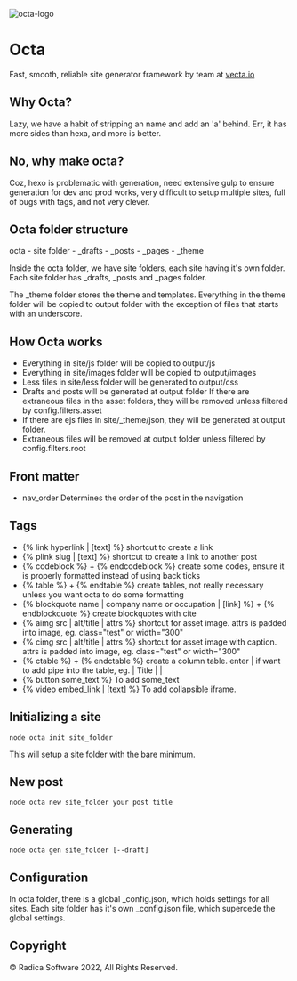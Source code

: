![octa-logo](https://user-images.githubusercontent.com/32937442/49627794-ce7a9080-fa1b-11e8-9ec2-a6fb5899ee8a.png) 
# Octa

Fast, smooth, reliable site generator framework by team at [vecta.io](https://vecta.io)

## Why Octa?

Lazy, we have a habit of stripping an name and add an 'a' behind. Err, it has more sides than hexa, and more is better.

## No, why make octa?

Coz, hexo is problematic with generation, need extensive gulp to ensure generation for dev and prod works, very difficult to setup multiple sites, full of bugs with tags, and not very clever.

## Octa folder structure

octa
\- site folder
  \- _drafts
  \- _posts
  \- _pages
  \- _theme

Inside the octa folder, we have site folders, each site having it's own folder. Each site folder has _drafts, _posts and _pages folder.

The _theme folder stores the theme and templates. Everything in the theme folder will be copied to output folder with the exception of files that starts with an underscore.

## How Octa works

- Everything in site/js folder will be copied to output/js
- Everything in site/images folder will be copied to output/images
- Less files in site/less folder will be generated to output/css
- Drafts and posts will be generated at output folder
    If there are extraneous files in the asset folders, they will be removed unless filtered by config.filters.asset
- If there are ejs files in site/_theme/json, they will be generated at output folder.
- Extraneous files will be removed at output folder unless filtered by config.filters.root

## Front matter
- nav_order
    Determines the order of the post in the navigation

## Tags

- {% link hyperlink | [text] %}
    shortcut to create a link
- {% plink slug | [text] %}
    shortcut to create a link to another post
- {% codeblock %} + {% endcodeblock %}
    create some codes, ensure it is properly formatted instead of using back ticks
- {% table %} + {% endtable %}
    create tables, not really necessary unless you want octa to do some formatting
- {% blockquote name | company name or occupation | [link] %} + {% endblockquote %}
    create blockquotes with cite
- {% aimg src | alt/title | attrs %}
    shortcut for asset image. attrs is padded into image, eg. class="test" or width="300"
- {% cimg src | alt/title | attrs %}
    shortcut for asset image with caption. attrs is padded into image, eg. class="test" or width="300"
- {% ctable %} + {% endctable %}
    create a column table. enter \| if want to add pipe into the table, eg. | Title \| |
- {% button some_text %}
    To add <span class="Button.cls">some_text</span>
- {% video embed_link | [text] %}
    To add collapsible iframe.
    
## Initializing a site

`node octa init site_folder`

This will setup a site folder with the bare minimum.

## New post

`node octa new site_folder your post title`

## Generating

`node octa gen site_folder [--draft]`

## Configuration

In octa folder, there is a global _config.json, which holds settings for all sites. Each site folder has it's own _config.json file, which supercede the global settings.

## Copyright

© Radica Software 2022, All Rights Reserved.
